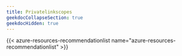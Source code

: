 ```yaml
---
title: Privatelinkscopes
geekdocCollapseSection: true
geekdocHidden: true
---
```


{{< azure-resources-recommendationlist name="azure-resources-recommendationlist" >}}
